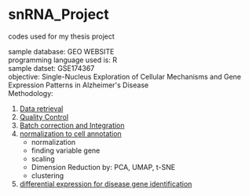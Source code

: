 # snRNA_Project
codes used for my thesis project

sample database: GEO WEBSITE<br>
programming language used is: R<br>
sample datset: GSE174367 <br>
objective: Single-Nucleus Exploration of Cellular Mechanisms and Gene Expression Patterns in Alzheimer's Disease<br>
Methodology: <ol>
<li><a href="code_to_load.R">Data retrieval</li>
<li><a href="QC.R" >Quality Control </li>
<li><a href="batch effect.R" >Batch correction and Integration </li>
<li><a href="Norm_anno.R">normalization to cell annotation</a>
    <ul>
        <li>normalization</li>
        <li>finding variable gene</li>
        <li>scaling</li>
        <li>Dimension Reduction by: PCA, UMAP, t-SNE</li>
        <li>clustering</li>
    </ul>
</li>
<li><a href="DEG.R" >differential expression for disease gene identification</li>
</ol>       

